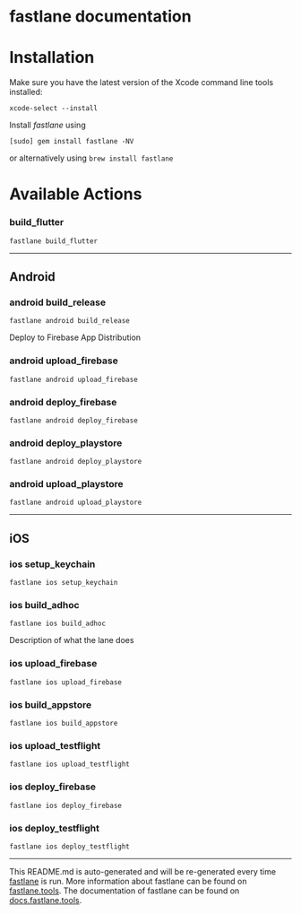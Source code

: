 fastlane documentation
================
# Installation

Make sure you have the latest version of the Xcode command line tools installed:

```
xcode-select --install
```

Install _fastlane_ using
```
[sudo] gem install fastlane -NV
```
or alternatively using `brew install fastlane`

# Available Actions
### build_flutter
```
fastlane build_flutter
```


----

## Android
### android build_release
```
fastlane android build_release
```
Deploy to Firebase App Distribution
### android upload_firebase
```
fastlane android upload_firebase
```

### android deploy_firebase
```
fastlane android deploy_firebase
```

### android deploy_playstore
```
fastlane android deploy_playstore
```

### android upload_playstore
```
fastlane android upload_playstore
```


----

## iOS
### ios setup_keychain
```
fastlane ios setup_keychain
```

### ios build_adhoc
```
fastlane ios build_adhoc
```
Description of what the lane does
### ios upload_firebase
```
fastlane ios upload_firebase
```

### ios build_appstore
```
fastlane ios build_appstore
```

### ios upload_testflight
```
fastlane ios upload_testflight
```

### ios deploy_firebase
```
fastlane ios deploy_firebase
```

### ios deploy_testflight
```
fastlane ios deploy_testflight
```


----

This README.md is auto-generated and will be re-generated every time [fastlane](https://fastlane.tools) is run.
More information about fastlane can be found on [fastlane.tools](https://fastlane.tools).
The documentation of fastlane can be found on [docs.fastlane.tools](https://docs.fastlane.tools).
